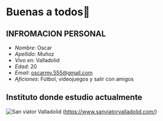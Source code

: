 # Buenas a todos👋

## INFROMACION PERSONAL
* *Nombre*: Oscar 
* *Apellido*: Muñoz
* *Vivo en*: Valladolid
* *Edad*: 20
* *Email*: oscarmv.555@gmail.com
* *Aficiones*: Fútbol, videojuegos y salir con amigos


## Instituto donde estudio actualmente

![San viator Valladolid](https://static.wixstatic.com/media/8df825_d137c282dc52440db7c339ca280619c4~mv2.jpg/v1/fill/w_180,h_84,al_c,q_80,usm_0.66_1.00_0.01,enc_auto/8df825_d137c282dc52440db7c339ca280619c4~mv2.jpg) (https://www.sanviatorvalladolid.com/)

